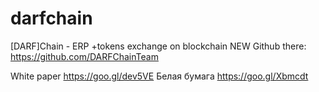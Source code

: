 # darfchain

[DARF]Chain - ERP +tokens exchange on blockchain 
NEW Github there: 
https://github.com/DARFChainTeam 

White paper https://goo.gl/dev5VE
Белая бумага https://goo.gl/Xbmcdt
